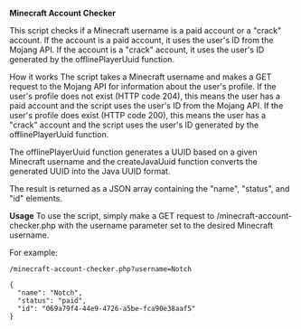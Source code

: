 **Minecraft Account Checker**

This script checks if a Minecraft username is a paid account or a "crack" account. If the account is a paid account, it uses the user's ID from the Mojang API. If the account is a "crack" account, it uses the user's ID generated by the offlinePlayerUuid function.

How it works
The script takes a Minecraft username and makes a GET request to the Mojang API for information about the user's profile. If the user's profile does not exist (HTTP code 204), this means the user has a paid account and the script uses the user's ID from the Mojang API. If the user's profile does exist (HTTP code 200), this means the user has a "crack" account and the script uses the user's ID generated by the offlinePlayerUuid function.

The offlinePlayerUuid function generates a UUID based on a given Minecraft username and the createJavaUuid function converts the generated UUID into the Java UUID format.

The result is returned as a JSON array containing the "name", "status", and "id" elements.

**Usage**
To use the script, simply make a GET request to /minecraft-account-checker.php with the username parameter set to the desired Minecraft username.

For example:

```
/minecraft-account-checker.php?username=Notch
```

```
{
  "name": "Notch",
  "status": "paid",
  "id": "069a79f4-44e9-4726-a5be-fca90e38aaf5"
}
```
